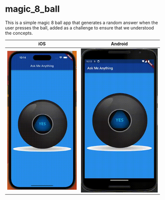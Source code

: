 # magic_8_ball

This is a simple magic 8 ball app that generates a random answer when the user presses the ball, added as a challenge to ensure that we understood the concepts.

|iOS|Android|
|---|---|
|![iOS](/screenshots/iphone14ProMax_5.gif)|![Android](/screenshots/nexus6_5.gif)|